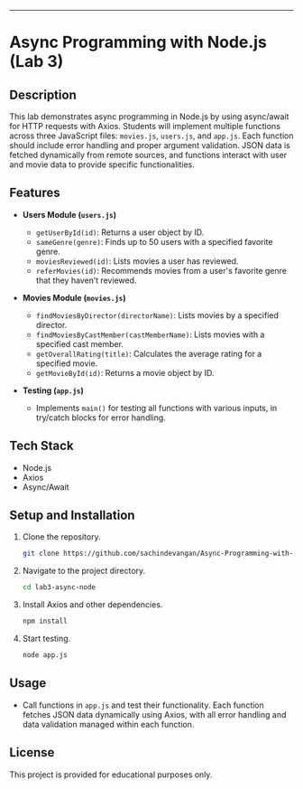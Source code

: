 
---

# Async Programming with Node.js (Lab 3)

## Description
This lab demonstrates async programming in Node.js by using async/await for HTTP requests with Axios. Students will implement multiple functions across three JavaScript files: `movies.js`, `users.js`, and `app.js`. Each function should include error handling and proper argument validation. JSON data is fetched dynamically from remote sources, and functions interact with user and movie data to provide specific functionalities.

## Features

- **Users Module (`users.js`)**
  - `getUserById(id)`: Returns a user object by ID.
  - `sameGenre(genre)`: Finds up to 50 users with a specified favorite genre.
  - `moviesReviewed(id)`: Lists movies a user has reviewed.
  - `referMovies(id)`: Recommends movies from a user's favorite genre that they haven’t reviewed.

- **Movies Module (`movies.js`)**
  - `findMoviesByDirector(directorName)`: Lists movies by a specified director.
  - `findMoviesByCastMember(castMemberName)`: Lists movies with a specified cast member.
  - `getOverallRating(title)`: Calculates the average rating for a specified movie.
  - `getMovieById(id)`: Returns a movie object by ID.

- **Testing (`app.js`)**
  - Implements `main()` for testing all functions with various inputs, in try/catch blocks for error handling.

## Tech Stack
- Node.js
- Axios
- Async/Await

## Setup and Installation
1. Clone the repository.
   ```bash
   git clone https://github.com/sachindevangan/Async-Programming-with-Node.js
   ```
2. Navigate to the project directory.
   ```bash
   cd lab3-async-node
   ```
3. Install Axios and other dependencies.
   ```bash
   npm install
   ```
4. Start testing.
   ```bash
   node app.js
   ```

## Usage
- Call functions in `app.js` and test their functionality. Each function fetches JSON data dynamically using Axios, with all error handling and data validation managed within each function.

## License
This project is provided for educational purposes only.